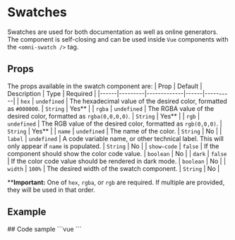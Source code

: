 # Swatches
Swatches are used for both documentation as well as online generators.  The component is self-closing and can be
used inside `Vue` components with the `<omni-swatch />` tag.

## Props
The props available in the swatch component are:
| Prop | Default | Description | Type | Required |
|------|---------|-------------|------|----------|
| `hex` | `undefined` | The hexadecimal value of the desired color, formatted as `#000000`. | `String` | Yes** |
| `rgba` | `undefined` | The RGBA value of the desired color, formatted as `rgba(0,0,0,0)`. | `String` | Yes** |
| `rgb` | `undefined` | The RGB value of the desired color, formatted as `rgb(0,0,0)`. | `String` | Yes** |
| `name` | `undefined` | The name of the color. | `String` | No |
| `label` | `undefined` | A code variable name, or other technical label.  This will only appear if `name` is populated. | `String` | No |
| `show—code` | `false` | If the component should show the color code value. | `boolean` | No |
| `dark` | `false` | If the color code value should be rendered in dark mode. | `boolean` | No |
| `width` | `100%` | The desired width of the swatch component. | `String` | No |

****Important:** One of `hex`, `rgba`, or `rgb` are required.  If multiple are provided, they will be used in that order.

## Example
<omni-swatch hex="#6d9c84" name="Douglas Fir" label="$primary-button-light" :show-code="true" :dark="false" />
## Code sample
```vue
<omni-swatch
    hex="#6d9c84"
    name="Douglas Fir"
    label="$primary-button-light"
    :show-code="true"
    :dark="false"
/>
```